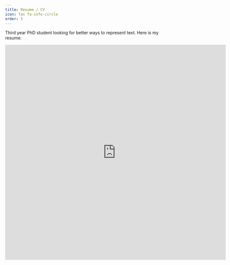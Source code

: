 ```yaml
---
title: Resume / CV
icon: fas fa-info-circle
order: 5
---
```


Third year PhD student looking for better ways to represent text. Here is my resume:

<iframe src="https://docs.google.com/gview?url=https://github.com/NathanGodey/nathangodey.github.io/raw/main/_includes/pdfs/resume_nathan_godey_2711_compressed.pdf&embedded=true" style="width:718px; height:700px;" frameborder="0"></iframe>
